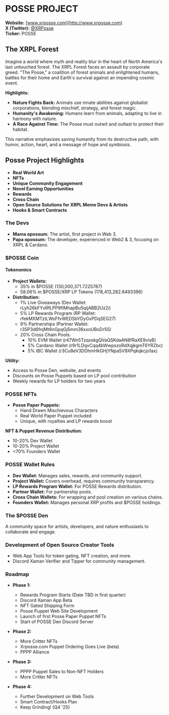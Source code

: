 # POSSE PROJECT

**Website:** [www.xrposse.com](http://www.xrposse.com)  
**X (Twitter):** [@XRPosse](https://twitter.com/XRPosse)  
**Ticker:** POSSE

## The XRPL Forest

Imagine a world where myth and reality blur in the heart of North America's last untouched forest. The XRPL Forest faces an assault by corporate greed. "The Posse," a coalition of forest animals and enlightened humans, battles for their home and Earth's survival against an impending cosmic event.

**Highlights:**
- **Nature Fights Back:** Animals use innate abilities against globalist corporations, blending mischief, strategy, and forest magic.
- **Humanity's Awakening:** Humans learn from animals, adapting to live in harmony with nature.
- **A Race Against Time:** The Posse must outwit and outlast to protect their habitat.

This narrative emphasizes saving humanity from its destructive path, with humor, action, heart, and a message of hope and symbiosis.

## Posse Project Highlights

- **Real World Art**
- **NFTs**
- **Unique Community Engagement**
- **Novel Earning Opportunities**
- **Rewards**
- **Cross Chain**
- **Open Source Solutions for XRPL Meme Devs & Artists**
- **Hooks & Smart Contracts**

### The Devs

- **Mama opossum:** The artist, first project in Web 3.
- **Papa opossum:** The developer, experienced in Web2 & 3, focusing on XRPL & Cardano.

### \$POSSE Coin

#### Tokenomics
- **Project Wallets:**
  - 35% in \$POSSE (130,000,371.7225787)
  - 58.06% in \$POSSE/XRP LP Tokens (178,413,282.6493396)
- **Distribution:**
  - 1% Live Giveaways (Dev Wallet: rLyh26kFYvRfLPP9fIMhapBu5qijABB2Uz2i)
  - 5% LP Rewards Program (RP Wallet: rfekMXMTztLWsFfvWEDSbYDyGxPDqSEG27)
  - 9% Partnerships (Partner Wallet: r35P3d6fnjMt6nGpqGj5mm36xxoUBoDr55)
  - 20% Cross Chain Pools:
    - 10% EVM Wallet (r47Wn5TzqxskgQVaQSKdaAN8fRaXE9visB)
    - 5% Cardano Wallet (r9r1LDqvCqq4bWwpszoRdXqjkgmT6YRZbc)
    - 5% IBC Wallet (r3Cu8eV3DDhmHkGHjYNpa5V9XPqkqkcjo1ax)

**Utility:** 
- Access to Posse Den, website, and events
- Discounts on Posse Puppets based on LP pool contribution
- Weekly rewards for LP holders for two years

### POSSE NFTs

- **Posse Paper Puppets:**
  - Hand Drawn Mischievous Characters
  - Real World Paper Puppet included
  - Unique, with royalties and LP rewards boost

**NFT & Puppet Revenue Distribution:**
- 10-20% Dev Wallet
- 10-20% Project Wallet
- <70% Founders Wallet

### POSSE Wallet Rules

- **Dev Wallet:** Manages sales, rewards, and community support.
- **Project Wallet:** Covers overhead, requires community transparency.
- **LP Rewards Program Wallet:** For POSSE Rewards distribution.
- **Partner Wallet:** For partnership pools.
- **Cross Chain Wallets:** For wrapping and pool creation on various chains.
- **Founders Wallet:** Manages personal XRP profits and \$POSSE holdings.

### The \$POSSE Den

A community space for artists, developers, and nature enthusiasts to collaborate and engage.

### Development of Open Source Creator Tools

- Web App Tools for token gating, NFT creation, and more.
- Discord Xaman Verifier and Tipper for community management.

### Roadmap

- **Phase 1:** 
  - Rewards Program Starts (Date TBD in first quarter)
  - Discord Xaman App Beta
  - NFT Gated Shipping Form
  - Posse Puppet Web Site Development
  - Launch of first Posse Paper Puppet NFTs
  - Start of POSSE Den Discord Server

- **Phase 2:** 
  - More Critter NFTs
  - Xrposse.com Puppet Ordering Goes Live (beta)
  - PPPP Alliance

- **Phase 3:** 
  - PPPP Puppet Sales to Non-NFT Holders
  - More Critter NFTs

- **Phase 4:** 
  - Further Development on Web Tools
  - Smart Contract/Hooks Plan
  - Keep Grinding! (Q4 '25)
